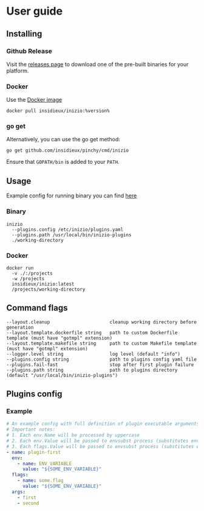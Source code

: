 # User guide

## Installing

### Github Release

Visit the [releases page](https://github.com/insidieux/inizio/releases/latest) to download one of the pre-built binaries
for your platform.

### Docker

Use the [Docker image](https://hub.docker.com/repository/docker/insidieux/inizio)

```shell
docker pull insidieux/inizio:%version%
```

### go get

Alternatively, you can use the go get method:

```shell
go get github.com/insidieux/pinchy/cmd/inizio
```

Ensure that `GOPATH/bin` is added to your `PATH`.

## Usage

Example config for running binary you can find [here](./../configs/inizio/plugins.yaml)

### Binary

```shell
inizio 
  --plugins.config /etc/inizio/plugins.yaml
  --plugins.path /usr/local/bin/inizio-plugins
  ./working-directory
```

### Docker

```shell
docker run
  -v ./:/projects
  -w /projects 
  insidieux/inizio:latest
  /projects/working-directory
```

## Command flags

```shell
--layout.cleanup                      cleanup working directory before generation
--layout.template.dockerfile string   path to custom Dockerfile template (must have "gotmpl" extension)
--layout.template.makefile string     path to custom Makefile template (must have "gotmpl" extension)
--logger.level string                 log level (default "info")
--plugins.config string               path to plugins config yaml file
--plugins.fail-fast                   stop after first plugin failure
--plugins.path string                 path to plugins directory (default "/usr/local/bin/inizio-plugins")
```

## Plugins config

### Example

```yaml
# An example config with full definition of plugin executable arguments, flags and environment
# Important notes:
# 1. Each env.Name will be processed by uppercase
# 2. Each env.Value will be passed to envsubst process (substitutes environment variables in shell format strings)
# 3. Each flags.Value will be passed to envsubst process (substitutes environment variables in shell format strings)
- name: plugin-first
  env:
    - name: ENV_VARIABLE
      value: "${SOME_ENV_VARIABLE}"
  flags:
    - name: some.flag
      value: "${SOME_ENV_VARIABLE}"
  args:
    - first
    - second
```
